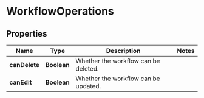 # WorkflowOperations

## Properties
Name | Type | Description | Notes
------------ | ------------- | ------------- | -------------
**canDelete** | **Boolean** | Whether the workflow can be deleted. | 
**canEdit** | **Boolean** | Whether the workflow can be updated. | 
